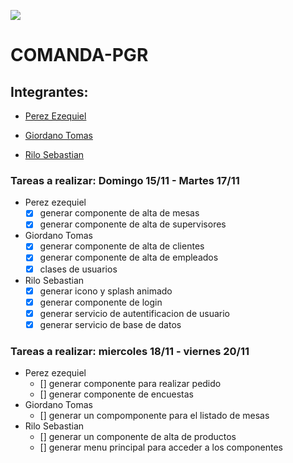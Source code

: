 
![](./PPS-LaComanda/src/assets/icon/icon.gif)
# **COMANDA-PGR**

## **Integrantes**:

* [Perez Ezequiel](https://github.com/Ezezsg)

* [Giordano Tomas](https://github.com/tomasgiordano)

* [Rilo Sebastian](https://github.com/S3baRr00)

### Tareas a realizar: Domingo 15/11 - Martes 17/11
- Perez ezequiel
  * [X] generar componente de alta de mesas
  * [X] generar componente de alta de supervisores
- Giordano Tomas
  * [X] generar componente de alta de clientes
  * [X] generar componente de alta de empleados
  * [X] clases de usuarios
- Rilo Sebastian
  * [X] generar icono y splash animado
  * [X] generar componente de login
  * [X] generar servicio de autentificacion de usuario
  * [X] generar servicio de base de datos

### Tareas a realizar: miercoles 18/11 - viernes 20/11
- Perez ezequiel
  * [] generar componente para realizar pedido
  * [] generar componente de encuestas
- Giordano Tomas
  * [] generar un compomponente para el listado de mesas
- Rilo Sebastian
  * [] generar un componente de alta de productos
  * [] generar menu principal para acceder a los componentes

